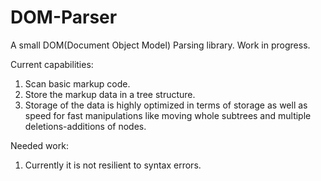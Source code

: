 # DOM-Parser
 A small DOM(Document Object Model) Parsing library. Work in progress.  
  
Current capabilities:
 1) Scan basic markup code.
 2) Store the markup data in a tree structure.
 3) Storage of the data is highly optimized in terms of storage as well as speed for fast manipulations like moving whole subtrees and multiple deletions-additions of nodes. 

Needed work:
  1) Currently it is not resilient to syntax errors.
